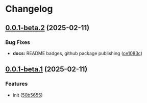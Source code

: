 # Changelog

## [0.0.1-beta.2](https://github.com/sumup/sumup-ts/compare/v0.0.1-beta.1...v0.0.1-beta.2) (2025-02-11)


### Bug Fixes

* **docs:** README badges, github package publishing ([ce1083c](https://github.com/sumup/sumup-ts/commit/ce1083c8c2f1fcbc3973184b2dd753a3dcf853b0))

## [0.0.1-beta.1](https://github.com/sumup/sumup-ts/compare/v0.0.1-beta.0...v0.0.1-beta.1) (2025-02-11)


### Features

* init ([50b5655](https://github.com/sumup/sumup-ts/commit/50b56556c3d3916cc27a11642f5d02b2bc24c470))

